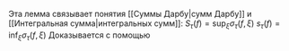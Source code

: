 Эта лемма связывает понятия [[Суммы Дарбу|сумм Дарбу]] и [[Интегральная сумма|интегральных сумм]]:
   $S_\tau(f) = \sup_\xi{\sigma_\tau(f, \xi)}$
   $s_\tau(f) = \inf_\xi{\sigma_\tau(f, \xi)}$
   Доказывается с помощью 